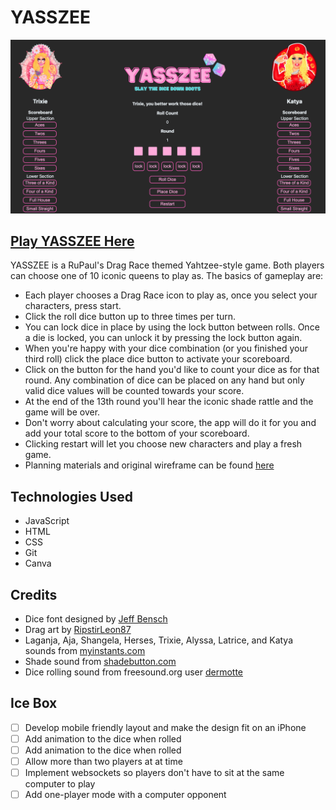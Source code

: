# YASSZEE
![yasszee screenshot](./assets/Screenshot.png)

## [Play YASSZEE Here](https://yasszee.netlify.app/)

YASSZEE is a RuPaul's Drag Race themed Yahtzee-style game. Both players can choose one of 10 iconic queens to play as. The basics of gameplay are:
* Each player chooses a Drag Race icon to play as, once you select your characters, press start.
* Click the roll dice button up to three times per turn.
* You can lock dice in place by using the lock button between rolls. Once a die is locked, you can unlock it by pressing the lock button again.
* When you're happy with your dice combination (or you finished your third roll) click the place dice button to activate your scoreboard.
* Click on the button for the hand you'd like to count your dice as for that round. Any combination of dice can be placed on any hand but only valid dice values will be counted towards your score.
* At the end of the 13th round you'll hear the iconic shade rattle and the game will be over.
* Don't worry about calculating your score, the app will do it for you and add your total score to the bottom of your scoreboard.
* Clicking restart will let you choose new characters and play a fresh game.
* Planning materials and original wireframe can be found [here](https://docs.google.com/document/d/1UA5bBcTm1CF_MG64lcle178ME7TS67oI8M0gUle_5iI/edit?usp=sharing)

## Technologies Used
* JavaScript
* HTML
* CSS
* Git
* Canva

## Credits
* Dice font designed by [Jeff Bensch](https://www.dafont.com/jeff-bensch.d1635)
* Drag art by [RipstirLeon87](https://www.deviantart.com/ripstirleon87)
* Laganja, Aja, Shangela, Herses, Trixie, Alyssa, Latrice, and Katya sounds from [myinstants.com](https://www.myinstants.com)
* Shade sound from [shadebutton.com](http://www.shadebutton.com/)
* Dice rolling sound from freesound.org user [dermotte](https://freesound.org/people/dermotte/)

## Ice Box
- [ ] Develop mobile friendly layout and make the design fit on an iPhone
- [ ] Add animation to the dice when rolled
- [ ] Add animation to the dice when rolled
- [ ] Allow more than two players at at time
- [ ] Implement websockets so players don't have to sit at the same computer to play
- [ ] Add one-player mode with a computer opponent

